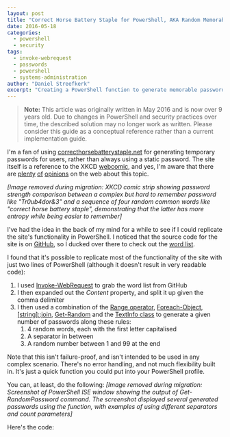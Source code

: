 ```yaml
---
layout: post
title: "Correct Horse Battery Staple for PowerShell, AKA Random Memorable Password Generator"
date: 2016-05-18
categories: 
  - powershell
  - security
tags:
  - invoke-webrequest
  - passwords
  - powershell
  - systems-administration
author: "Daniel Streefkerk"
excerpt: "Creating a PowerShell function to generate memorable passwords based on the XKCD 'correcthorsebatterystaple' concept - a simple approach to generating random but memorable passwords using common words."
---
```


> **Note:** This article was originally written in May 2016 and is now over 9 years old. Due to changes in PowerShell and security practices over time, the described solution may no longer work as written. Please consider this guide as a conceptual reference rather than a current implementation guide.

I'm a fan of using [correcthorsebatterystaple.net](http://correcthorsebatterystaple.net/) for generating temporary passwords for users, rather than always using a static password. The site itself is a reference to the XKCD [webcomic](https://xkcd.com/936/), and yes, I'm aware that there are [plenty](https://diogomonica.com/posts/password-security-why-the-horse-battery-staple-is-not-correct/) [of](http://hackaday.com/2015/10/26/a-more-correct-horse-battery-staple/) [opinions](https://www.reddit.com/comments/2j7jvr) on the web about this topic.

*[Image removed during migration: XKCD comic strip showing password strength comparison between a complex but hard to remember password like "Tr0ub4dor&3" and a sequence of four random common words like "correct horse battery staple", demonstrating that the latter has more entropy while being easier to remember]*

I've had the idea in the back of my mind for a while to see if I could replicate the site's functionality in PowerShell. I noticed that the source code for the site is on [GitHub](https://github.com/jvdl/CorrectHorseBatteryStaple), so I ducked over there to check out the [word list](https://github.com/jvdl/CorrectHorseBatteryStaple/blob/master/data/wordlist.txt).

I found that it's possible to replicate most of the functionality of the site with just two lines of PowerShell (although it doesn't result in very readable code):
1. I used [Invoke-WebRequest](https://technet.microsoft.com/en-us/library/hh849901.aspx) to grab the word list from GitHub
2. I then expanded out the *Content* property, and split it up given the comma delimiter
3. I then used a combination of the [Range operator](https://technet.microsoft.com/en-us/library/hh847732.aspx), [Foreach-Object](https://technet.microsoft.com/en-us/library/hh849731.aspx), [[string]::join](https://msdn.microsoft.com/en-us/library/57a79xd0(v=vs.110).aspx), [Get-Random](https://technet.microsoft.com/en-us/library/hh849905.aspx) and the [TextInfo class](https://msdn.microsoft.com/en-au/library/system.globalization.textinfo.totitlecase(v=vs.110).aspx) to generate a given number of passwords along these rules:
   1. 4 random words, each with the first letter capitalised
   2. A separator in between
   3. A random number between 1 and 99 at the end

Note that this isn't failure-proof, and isn't intended to be used in any complex scenario. There's no error handling, and not much flexibility built in. It's just a quick function you could put into your PowerShell profile.

You can, at least, do the following:
*[Image removed during migration: Screenshot of PowerShell ISE window showing the output of Get-RandomPassword command. The screenshot displayed several generated passwords using the function, with examples of using different separators and count parameters]*

Here's the code:

<script src="https://gist.github.com/dstreefkerk/0e2e78bb16edcc78467e0dbc75ad0a9a.js"></script>